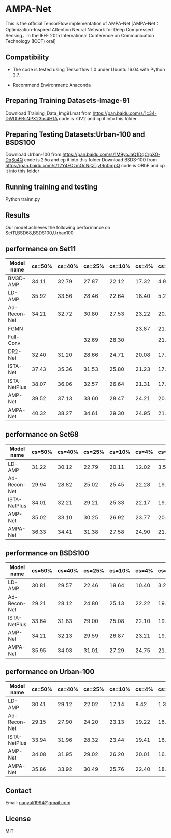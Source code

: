 # AMPA-Net
This is the official TensorFlow implementation of AMPA-Net
[AMPA-Net：Optimization-Inspired Attention Neural Network for Deep Compressed Sensing，In the IEEE 20th International Conference on Communication Technology (ICCT) oral]
## Compatibility
* The code is tested using Tensorflow 1.0 under Ubuntu 16.04 with Python 2.7.

* Recommend Environment: Anaconda

## Preparing Training Datasets-Image-91
   Download  Training_Data_Img91.mat from https://pan.baidu.com/s/1c34-DWDhFBsNPX23bs4H1A code is 7dV2 and cp it into this folder
## Preparing Testing Datasets:Urban-100 and BSDS100
   Download  Urban-100 from https://pan.baidu.com/s/1M9yoJaQ1DqCrpXO-DqSo4Q code is 2i5o and cp it into this folder
   Download  BSDS-100 from https://pan.baidu.com/s/12Y4FOzmOcNjQTjvtRq0mpQ code is OBbE and cp it into this folder
## Running training and testing
   Python trainn.py 

## Results

Our model achieves the following performance on Set11,BSD68,BSDS100,Urban100

## performance on Set11
|  Model name  |     cs=50%   |    cs=40%    |    cs=25%    |   cs=10%     |     cs=4%    |    cs=1%    |
| ------------ | ------------ | ------------ | ------------ | ------------ | ------------ |------------ |
|   BM3D-AMP   |     34.11    |     32.79    |  27.87| 22.12 | 17.32 |4.91|
|   LD-AMP     |     35.92    |33.56  | 28.46        | 22.64 | 18.40 |5.21 |
| Ad-Recon-Net |     34.21    | 32.72 | 30.80        | 27.53 | 23.22 |20.33 |
|    FGMN      |              |  |                   |  | 23.87 |21.27 |
|   Full-Conv  |              | | 32.69              | 28.30 |  |21.27 |
|    DR2-Net   |     32.40    | 31.20 | 28.66        | 24.71 | 20.08 |17.44|
|   ISTA-Net   |     37.43    | 35.36 | 31.53        | 25.80 | 21.23 |17.30 |
| ISTA-NetPlus |     38.07    | 36.06 | 32.57        | 26.64 | 21.31 |17.34|
|   AMP-Net    |     39.52    | 37.13 | 33.60        | 28.47 | 24.21 |20.48 |
|   AMPA-Net   |     40.32    | 38.27 | 34.61        | 29.30 | 24.95 |21.59 |


## performance on Set68                                              

 |  Model name  |     cs=50%   |    cs=40%    |    cs=25%    |   cs=10%     |     cs=4%    |    cs=1%    |
| ------------ | ------------ | ------------ | ------------ | ------------ | ------------ |------------ |
|   LD-AMP     |     31.22    |30.12  | 22.79        | 20.11 | 12.02 |3.50 |
| Ad-Recon-Net |     29.94    | 28.82 | 25.02        | 25.45 | 22.28 |19.68 |
| ISTA-NetPlus |     34.01    | 32.21 | 29.21        | 25.33 | 22.17 |19.50|
|   AMP-Net    |     35.02    | 33.10 | 30.25        | 26.92 | 23.77 |20.85 |
|   AMPA-Net   |     36.33    | 34.41 | 31.38        | 27.58 | 24.90 |21.99 |

## performance on BSDS100                                              

 |  Model name  |     cs=50%   |    cs=40%    |    cs=25%    |   cs=10%     |     cs=4%    |    cs=1%    |
| ------------ | ------------ | ------------ | ------------ | ------------ | ------------ |------------ |
|   LD-AMP     |     30.81    |29.57 | 22.46        | 19.64 | 10.40 |3.21 |
| Ad-Recon-Net |     29.21    | 28.12 | 24.80        | 25.13 | 22.22 |19.35 |
| ISTA-NetPlus |     33.64    | 31.83 | 29.00        | 25.08 | 22.10 |19.17|
|   AMP-Net    |     34.21    | 32.13 | 29.59        | 26.87 | 23.21 |19.48|
|   AMPA-Net   |     35.95    | 34.03 | 31.01        | 27.29 | 24.75 |21.62 |

## performance on Urban-100                                              

 |  Model name  |     cs=50%   |    cs=40%    |    cs=25%    |   cs=10%     |     cs=4%    |    cs=1%    |
| ------------ | ------------ | ------------ | ------------ | ------------ | ------------ |------------ |
|   LD-AMP     |     30.41    |29.12 | 22.02       | 17.14 | 8.42 |1.31 |
| Ad-Recon-Net |     29.15    | 27.90 | 24.20        | 23.13 | 19.22 |16.82 |
| ISTA-NetPlus |     33.94    | 31.96 | 28.32        | 23.44 | 19.41 |16.47|
|   AMP-Net    |     34.08    | 31.95 | 29.02        | 26.20 | 20.01 |16.88|
|   AMPA-Net   |     35.86    | 33.92 | 30.49        | 25.76 | 22.40 |18.86 |



## Contact
Email: nanyuli1994@gmail.com


## License
MIT
